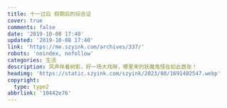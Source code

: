 ```yaml
---
title: 十一过后 假期后的综合证
cover: true
comments: false
date: '2019-10-08 17:40'
updated: '2019-10-08 17:40'
link: 'https://me.szyink.com/archives/337/'
robots: 'noindex, nofollow'
categories: 生活
description: 风声伴着树影，好一场大戏呀，哪里来的妖魔鬼怪在如此嚣张！
headimg: 'https://static.szyink.com/szyink/2023/08/1691402547.webp'
copyright:
  type: type2
abbrlink: '10442e76'
---
```

